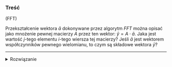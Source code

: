 ### Treść
(FFT)

Przekształcenie wektora $\bar{a}$ dokonywane przez algorytm $FFT$ można opisać jako mnożenie pewnej macierzy $A$ przez ten wektor: $\bar{y} = A \cdot \bar{a}$. Jaka jest wartość $j$-tego elementu $i$-tego wiersza tej macierzy? Jeśli $\bar{a}$ jest wektorem współczynników pewnego wielomianu, to czym są składowe wektora $\bar{y}$?

------
<details><summary>Rozwiązanie</summary>
<p>
    
